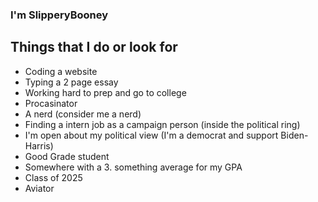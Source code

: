 ### I'm SlipperyBooney

## Things that I do or look for

- Coding a website
- Typing a 2 page essay
- Working hard to prep and go to college
- Procasinator
- A nerd (consider me a nerd)
- Finding a intern job as a campaign person (inside the political ring)
- I'm open about my political view (I'm a democrat and support Biden-Harris)
- Good Grade student
- Somewhere with a 3. something average for my GPA
- Class of 2025
- Aviator
